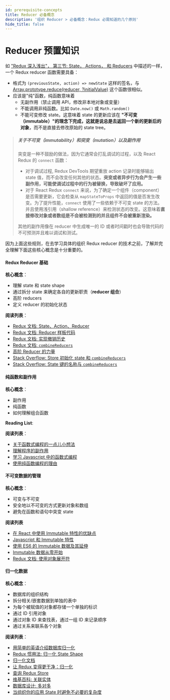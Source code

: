 ```yaml
---
id: prerequisite-concepts
title: Reducer 必备概念
description: '组织 Reducer > 必备概念：Redux 必需知道的几个原则'
hide_title: false
---
```


# Reducer 预置知识

如 ["Redux 深入浅出"， 第三节: State， Actions， 和 Reducers](../../tutorials/fundamentals/part-3-state-actions-reducers.md) 中描述的一样，一个 Redux reducer 函数需要具备：

- 格式为 `(previousState, action) => newState` 这样的签名，与 [Array.prototype.reduce(reducer, ?initialValue)](https://developer.mozilla.org/en-US/docs/Web/JavaScript/Reference/Global_Objects/Array/Reduce) 这个函数很相似。
- 应该是"纯"函数，纯函数意味着
  - 无副作用（禁止调用 API，修改非本地对象或变量）
  - 不能调用非纯函数。比如 `Date.now()` 或 `Math.random()`
  - 不能可变修改 state。这意味着 state 的更新应该在 **"不可变（immutable）"**的理念下完成，这就是说**总是去返回一个新的更新后的对象**，而不是直接去修改原始的 state tree。

> ##### 关于不可变（immutability）和突变（mutation）以及副作用
>
> 突变是一种不鼓励的做法，因为它通常会打乱调试的过程，以及 React Redux 的 `connect` 函数：
>
> - 对于调试过程, Redux DevTools 期望重放 action 记录时能够输出 state 值，而不会改变任何其他的状态。**突变或者异步行为会产生一些副作用，可能使调试过程中的行为被替换，导致破坏了应用。**
> - 对于 React Redux `connect` 来说，为了确定一个组件（component）是否需要更新，它会检查从 `mapStateToProps` 中返回的值是否发生改变。为了提升性能，`connect` 使用了一些依赖于不可变 state 的方法。并且使用浅引用（shallow reference）来检测状态的改变。这意味着**直接修改对象或者数组是不会被检测到的并且组件不会被重新渲染。**
>
> 其他的副作用像在 reducer 中生成唯一的 ID 或者时间戳时也会导致代码的不可预测并且难以调试和测试。

因为上面这些规则，在去学习具体的组织 Redux reducer 的技术之前，了解并完全理解下面这些核心概念是十分重要的。

#### Redux Reducer 基础

**核心概念**：

- 理解 state 和 state shape
- 通过拆分 state 来确定各自的更新职责（**reducer 组合**）
- 高阶 reducers
- 定义 reducer 的初始化状态

**阅读列表**：

- [Redux 文档: State、Action、Reducer](../../tutorials/fundamentals/part-3-state-actions-reducers.md)
- [Redux 文档: Reducer 样板代码](../ReducingBoilerplate.md)
- [Redux 文档: 实现撤销历史](../ImplementingUndoHistory.md)
- [Redux 文档: `combineReducers`](../../api/combineReducers.md)
- [高阶 Reducer 的力量](http://slides.com/omnidan/hor#/)
- [Stack Overflow: Store 初始化 state 和 `combineReducers`](http://stackoverflow.com/questions/33749759/read-stores-initial-state-in-redux-reducer)
- [Stack Overflow: State 键的名称与 `combineReducers`](http://stackoverflow.com/questions/35667775/state-in-redux-react-app-has-a-property-with-the-name-of-the-reducer)

#### 纯函数和副作用

**核心概念**：

- 副作用
- 纯函数
- 如何理解组合函数

**Reading List**:

**阅读列表**：

- [关于函数式编程的一点儿小想法](http://jaysoo.ca/2016/01/13/functional-programming-little-ideas/)
- [理解程序的副作用](http://web24studios.com/2015/10/understanding-programmatic-side-effects/)
- [学习 Javascript 中的函数式编程](https://youtu.be/e-5obm1G_FY)
- [使用纯函数编程的理由](https://www.sitepoint.com/an-introduction-to-reasonably-pure-functional-programming/)

#### 不可变数据的管理

**核心概念**：

- 可变与不可变
- 安全地以不可变的方式更新对象和数组
- 避免在函数和语句中突变 state

**阅读列表**

- [在 React 中使用 Immutable 特性的优缺点](http://reactkungfu.com/2015/08/pros-and-cons-of-using-immutability-with-react-js/)
- [Javascript 和 Immutable 特性](http://t4d.io/javascript-and-immutability/)
- [使用 ES6 的 Immutable 数据及其延伸](http://wecodetheweb.com/2016/02/12/immutable-javascript-using-es6-and-beyond/)
- [Immutable 数据从零开始](https://ryanfunduk.com/articles/immutable-data-from-scratch/)
- [Redux 文档: 使用对象展开符](../UsingObjectSpreadOperator.md)

#### 归一化数据

**核心概念**：

- 数据库的组织结构
- 拆分相关/嵌套数据到单独的表中
- 为每个被赋值的对象都存储一个单独的标识
- 通过 ID 引用对象
- 通过对象 ID 来查找表，通过一组 ID 来记录顺序
- 通过关系来联系各个对象

**阅读列表**：

- [用简单的英语介绍数据库归一化](http://www.essentialsql.com/get-ready-to-learn-sql-database-normalization-explained-in-simple-english/)
- [Redux 惯用法: 归一化 State Shape](https://egghead.io/lessons/javascript-redux-normalizing-the-state-shape)
- [归一化文档](https://github.com/paularmstrong/normalizr)
- [让 Redux 变得更干净：归一化](https://tonyhb.gitbooks.io/redux-without-profanity/content/normalizer.html)
- [查询 Redux Store](https://medium.com/@adamrackis/querying-a-redux-store-37db8c7f3b0f)
- [维基百科: 关联实体](https://en.wikipedia.org/wiki/Associative_entity)
- [数据库设计: 多对多](http://www.tomjewett.com/dbdesign/dbdesign.php?page=manymany.php)
- [当组织你的应用 State 时避免不必要的复杂度](https://medium.com/@talkol/avoiding-accidental-complexity-when-structuring-your-app-state-6e6d22ad)
